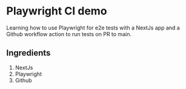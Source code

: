 # Playwright CI demo

Learning how to use Playwright for e2e tests with a NextJs app and a Github workflow action to run tests on PR to main.


## Ingredients
1. NextJs
2. Playwright
3. Github
